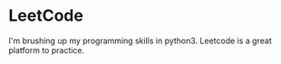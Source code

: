 # LeetCode

I'm brushing up my programming skills in python3. Leetcode is a great platform to practice.
